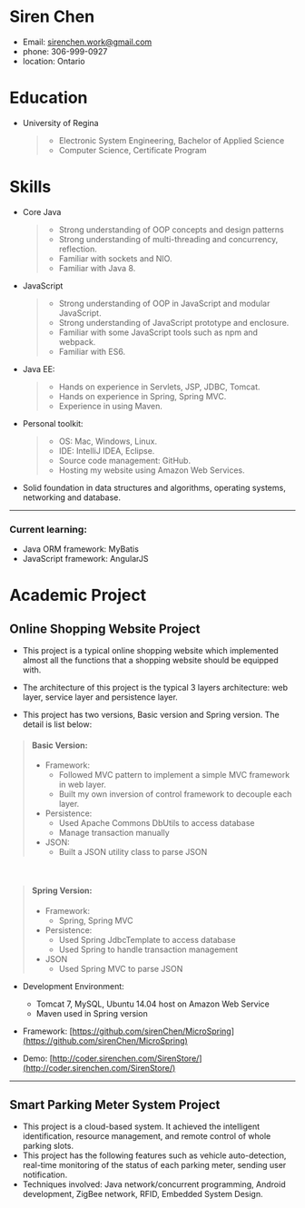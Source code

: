# Siren Chen
- Email: sirenchen.work@gmail.com
- phone: 306-999-0927
- location: Ontario

# Education
- University of Regina
  > - Electronic System Engineering, Bachelor of Applied Science
  > - Computer Science, Certificate Program

# Skills
- Core Java
  > - Strong understanding of OOP concepts and design patterns
  > - Strong understanding of multi-threading and concurrency, reflection.
  > - Familiar with sockets and NIO.
  > - Familiar with Java 8.
- JavaScript 
  > - Strong understanding of OOP in JavaScript and modular JavaScript.
  > - Strong understanding of JavaScript prototype and enclosure.
  > - Familiar with some JavaScript tools such as npm and webpack.
  > - Familiar with ES6.
- Java EE: 
  > - Hands on experience in Servlets, JSP, JDBC, Tomcat.
  > - Hands on experience in Spring, Spring MVC.
  > - Experience in using Maven.
- Personal toolkit: 
  > - OS: Mac, Windows, Linux. 
  > - IDE: IntelliJ IDEA, Eclipse.
  > - Source code management: GitHub.
  > - Hosting my website using Amazon Web Services.
- Solid foundation in data structures and algorithms, operating systems, networking and database.

<hr>  

### Current learning:
- Java ORM framework: MyBatis
- JavaScript framework: AngularJS

# Academic Project
## Online Shopping Website Project
- This project is a typical online shopping website which implemented almost all the functions that a shopping website should be equipped with.
- The architecture of this project is the typical 3 layers architecture: web layer, service layer and persistence layer.

- This project has two versions, Basic version and Spring version. The detail is list below:
> #### Basic Version:
> -	Framework:
>   - Followed MVC pattern to implement a simple MVC framework in web layer.
>   - Built my own inversion of control framework to decouple each layer.
> - Persistence:
>   - Used Apache Commons DbUtils to access database
>   - Manage transaction manually
> - JSON:
>   - Built a JSON utility class to parse JSON

<br>

> #### Spring Version:
> -	Framework:
>   - Spring, Spring MVC
> -	Persistence:
>   - Used Spring JdbcTemplate to access database
>   - Used Spring to handle transaction management
> -	JSON
>   - Used Spring MVC to parse JSON

- Development Environment:
  - Tomcat 7, MySQL, Ubuntu 14.04 host on Amazon Web Service
  - Maven used in Spring version

- Framework: [https://github.com/sirenChen/MicroSpring](https://github.com/sirenChen/MicroSpring)
- Demo: [http://coder.sirenchen.com/SirenStore/](http://coder.sirenchen.com/SirenStore/)

<hr>

## Smart Parking Meter System Project
- This project is a cloud-based system. It achieved the intelligent identification, resource management, and remote control of whole parking slots.
- This project has the following features such as vehicle auto-detection, real-time monitoring of the status of each parking meter, sending user notification.
- Techniques involved: Java network/concurrent programming, Android development, ZigBee network, RFID, Embedded System Design.

